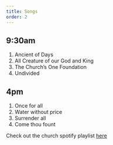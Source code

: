 ```yaml
---
title: Songs
order: 2
---
```


## 9:30am 
1. Ancient of Days
2. All Creature of our God and King
3. The Church’s One Foundation
4. Undivided

## 4pm 
1. Once for all
2. Water without price
3. Surrender all
4. Come thou fount
   
Check out the church spotify playlist [here](https://open.spotify.com/playlist/3gh0ZKXkJBDbNEnZqJJDXj?si=0908aa3f87544643)

